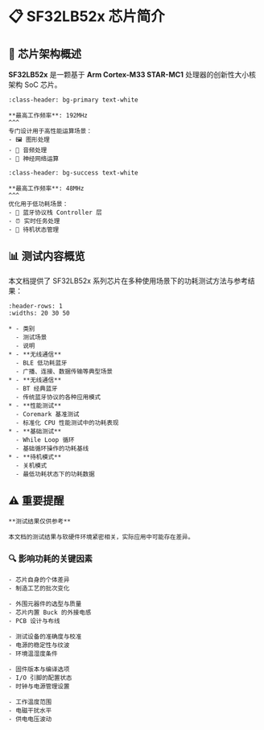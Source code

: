 # 📋 SF32LB52x 芯片简介

## 🔧 芯片架构概述

**SF32LB52x** 是一颗基于 **Arm Cortex-M33 STAR-MC1** 处理器的创新性大小核架构 SoC 芯片。

```{grid-item-card} 🚀 高性能大核
:class-header: bg-primary text-white

**最高工作频率**: 192MHz
^^^
专门设计用于高性能运算场景：
- 🖼️ 图形处理
- 🎵 音频处理  
- 🧠 神经网络运算
```

```{grid-item-card} 🔋 低功耗小核 (LCPU)
:class-header: bg-success text-white

**最高工作频率**: 48MHz
^^^
优化用于低功耗场景：
- 📡 蓝牙协议栈 Controller 层
- ⏰ 实时任务处理
- 🔌 待机状态管理
```



## 📊 测试内容概览

本文档提供了 SF32LB52x 系列芯片在多种使用场景下的功耗测试方法与参考结果：

```{list-table} 测试场景总览
:header-rows: 1
:widths: 20 30 50

* - 类别
  - 测试场景
  - 说明
* - **无线通信**
  - BLE 低功耗蓝牙
  - 广播、连接、数据传输等典型场景
* - **无线通信**
  - BT 经典蓝牙
  - 传统蓝牙协议的各种应用模式
* - **性能测试**
  - Coremark 基准测试
  - 标准化 CPU 性能测试中的功耗表现
* - **基础测试**
  - While Loop 循环
  - 基础循环操作的功耗基线
* - **待机模式**
  - 关机模式
  - 最低功耗状态下的功耗数据
```

## ⚠️ 重要提醒

```{warning}
**测试结果仅供参考**

本文档的测试结果与软硬件环境紧密相关，实际应用中可能存在差异。
```

### 🔍 影响功耗的关键因素

```{grid-item-card} 🔬 芯片因素
- 芯片自身的个体差异
- 制造工艺的批次变化
```

```{grid-item-card} 🔧 硬件因素
- 外围元器件的选型与质量
- 芯片内置 Buck 的外接电感
- PCB 设计与布线
```

```{grid-item-card} 📏 测试环境
- 测试设备的准确度与校准
- 电源的稳定性与纹波
- 环境温湿度条件
```

```{grid-item-card} 💻 软件配置
- 固件版本与编译选项
- I/O 引脚的配置状态
- 时钟与电源管理设置
```

```{grid-item-card} 🌡️ 环境条件
- 工作温度范围
- 电磁干扰水平
- 供电电压波动
```


